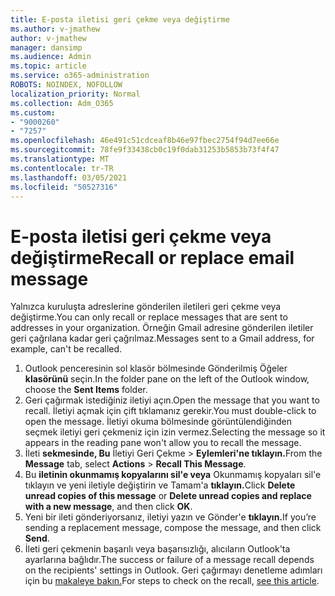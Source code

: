 ```yaml
---
title: E-posta iletisi geri çekme veya değiştirme
ms.author: v-jmathew
author: v-jmathew
manager: dansimp
ms.audience: Admin
ms.topic: article
ms.service: o365-administration
ROBOTS: NOINDEX, NOFOLLOW
localization_priority: Normal
ms.collection: Adm_O365
ms.custom:
- "9000260"
- "7257"
ms.openlocfilehash: 46e491c51cdceaf8b46e97fbec2754f94d7ee66e
ms.sourcegitcommit: 78fe9f33438cb0c19f0dab31253b5853b73f4f47
ms.translationtype: MT
ms.contentlocale: tr-TR
ms.lasthandoff: 03/05/2021
ms.locfileid: "50527316"
---
```

# <a name="recall-or-replace-email-message"></a><span data-ttu-id="a249f-102">E-posta iletisi geri çekme veya değiştirme</span><span class="sxs-lookup"><span data-stu-id="a249f-102">Recall or replace email message</span></span>

<span data-ttu-id="a249f-103">Yalnızca kuruluşta adreslerine gönderilen iletileri geri çekme veya değiştirme.</span><span class="sxs-lookup"><span data-stu-id="a249f-103">You can only recall or replace messages that are sent to addresses in your organization.</span></span> <span data-ttu-id="a249f-104">Örneğin Gmail adresine gönderilen iletiler geri çağrılana kadar geri çağrılmaz.</span><span class="sxs-lookup"><span data-stu-id="a249f-104">Messages sent to a Gmail address, for example, can't be recalled.</span></span>

1. <span data-ttu-id="a249f-105">Outlook penceresinin sol klasör bölmesinde Gönderilmiş Öğeler **klasörünü** seçin.</span><span class="sxs-lookup"><span data-stu-id="a249f-105">In the folder pane on the left of the Outlook window, choose the **Sent Items** folder.</span></span>
2. <span data-ttu-id="a249f-106">Geri çağırmak istediğiniz iletiyi açın.</span><span class="sxs-lookup"><span data-stu-id="a249f-106">Open the message that you want to recall.</span></span> <span data-ttu-id="a249f-107">İletiyi açmak için çift tıklamanız gerekir.</span><span class="sxs-lookup"><span data-stu-id="a249f-107">You must double-click to open the message.</span></span> <span data-ttu-id="a249f-108">İletiyi okuma bölmesinde görüntülendiğinden seçmek iletiyi geri çekmeniz için izin vermez.</span><span class="sxs-lookup"><span data-stu-id="a249f-108">Selecting the message so it appears in the reading pane won't allow you to recall the message.</span></span>
3. <span data-ttu-id="a249f-109">İleti **sekmesinde, Bu** İletiyi Geri Çekme   >  **Eylemleri'ne tıklayın.**</span><span class="sxs-lookup"><span data-stu-id="a249f-109">From the **Message** tab, select **Actions** > **Recall This Message**.</span></span>
4. <span data-ttu-id="a249f-110">Bu  **iletinin okunmamış kopyalarını sil'e veya** Okunmamış kopyaları sil'e tıklayın ve yeni iletiyle değiştirin ve Tamam'a **tıklayın.**</span><span class="sxs-lookup"><span data-stu-id="a249f-110">Click **Delete unread copies of this message** or **Delete unread copies and replace with a new message**, and then click **OK**.</span></span>
5. <span data-ttu-id="a249f-111">Yeni bir ileti gönderiyorsanız, iletiyi yazın ve Gönder'e **tıklayın.**</span><span class="sxs-lookup"><span data-stu-id="a249f-111">If you’re sending a replacement message, compose the message, and then click **Send**.</span></span>
6. <span data-ttu-id="a249f-112">İleti geri çekmenin başarılı veya başarısızlığı, alıcıların Outlook'ta ayarlarına bağlıdır.</span><span class="sxs-lookup"><span data-stu-id="a249f-112">The success or failure of a message recall depends on the recipients' settings in Outlook.</span></span> <span data-ttu-id="a249f-113">Geri çağırmayı denetleme adımları için bu [makaleye bakın.](https://support.office.com/article/recall-or-replace-an-email-message-that-you-sent-35027f88-d655-4554-b4f8-6c0729a723a0#tocheck)</span><span class="sxs-lookup"><span data-stu-id="a249f-113">For steps to check on the recall, [see this article](https://support.office.com/article/recall-or-replace-an-email-message-that-you-sent-35027f88-d655-4554-b4f8-6c0729a723a0#tocheck).</span></span>
